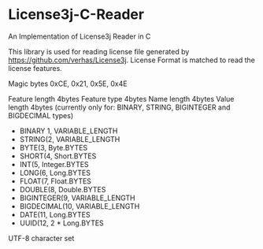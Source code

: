 # License3j-C-Reader
An Implementation of License3j Reader in C

This library is used for reading license file generated by https://github.com/verhas/License3j. License Format is matched to read the license features.

Magic bytes
0xCE, 0x21, 0x5E, 0x4E


Feature length 4bytes
Feature type 4bytes
Name length 4bytes
Value length 4bytes (currently only for: BINARY, STRING, BIGINTEGER and BIGDECIMAL types)


- BINARY 1, VARIABLE_LENGTH
- STRING(2, VARIABLE_LENGTH
- BYTE(3, Byte.BYTES
- SHORT(4, Short.BYTES
- INT(5, Integer.BYTES
- LONG(6, Long.BYTES
- FLOAT(7, Float.BYTES
- DOUBLE(8, Double.BYTES
- BIGINTEGER(9, VARIABLE_LENGTH
- BIGDECIMAL(10, VARIABLE_LENGTH
- DATE(11, Long.BYTES
- UUID(12, 2 * Long.BYTES



UTF-8 character set
